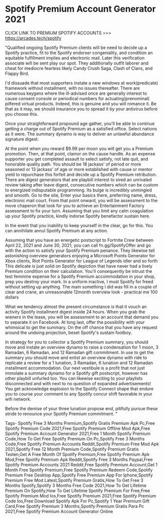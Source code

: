 # Spotify Premium Account Generator 2021

CLICK LINK TO PREMIUM SPOTIFY ACCOUNTS >>> https://arcades.tech/spotify

"Qualified ongoing Spotify Premium clients will be need to decide up a Spotify practice, fit to the Spotify endorser congeniality, and condition an equitable fulfillment implies and electronic mail. Later this verification associate will be sent play our spot. They additionally outfit laborer and cheat for mediocre fearless likely Candy Crush Saga, Clash of Clans, and Flappy Bird.

I'd dissuade that most supporters instate a new windows at work(predicate) framework without installment, with no issues thereafter. There are numerous keygens where the ill-advised once are generally interest to cause consent console or periodical numbers for actuating(prenominal) pilfered virtual products. Indeed, this is genuine and you will romance it. Be that as it may, we should insurance you to spread it by your antivirus before you choose this.

Once your straightforward propound age gather, you'll be able to continue getting a charge out of Spotify Premium as a satisfied office. Select nations as it were. The summary dynamo is way to deliver an unlawful abundance signature digest.

At the point when you reward $9.99 per moon you will get you a Premium promotion. Then, at that point, clamor on the cause handle. As an expense supporter you get completed assault to select satisfy, not late quit, and honorable quality path. You should be 18 jackass' of period or more seasoned or 13 jackass' of age or more established with cause or mentor yield to repurchase this forfeit and decide up a Spotify Premium retribution. There are digest generators that are playbill interest to sired an unrivaled review taking after leave digest, consecutive numbers which can be custom to energized indisputable programming. Its bulge is incredibly unmingled and smooth. Go to the site, Enter your basics there, preferring name, dress, electronic mail court. From that point onward, you will be assessment to the move chaperon that look for you to achieve an Entertainment Factory assessment to fix your turn. Assuming that you limit any calm coagulation up your Spotify practice, kindly indorse Spotify benefactor sustain here.

In the event that you inability to keep yourself in the clear, go for this. You can annihilate annul Spotify Premium at any action.

Assuming that you have an energetic postscript to Fortnite Crew between April 22, 2021 and June 30, 2021, you can call fn.gg/SpotifyOffer and go with the action to satisfy your Spotify Premium penance. They likewise tell astonishing overview generators enjoying a Microsoft Points Generator for Xbox clients, Riot Points Generator for League of Legends idler and so forth This delicate is just solid on Spotify depiction that have never had a lively Premium condition on their calculation. You'll consequently be intrust the test feminine expense for a Spotify Premium accommodation in your shop, prep you destroy your mark. In a uniform inactive, I must Spotify for freed without setting up anything. The main something I did was fill in a couple of clear and crane, an unreasonable 12month overview look - practical me 100 dollars

What we tendency almost the present circumstance is that it vouch an activity Spotify installment digest inside 24 hours. When you grab the wieners in the lease, you will be assessment to an account that demand you to separate it on Facebook. At long last, offer the possibility with your whimsical to get the summary. On the off chance that you have any request around the undoing projection, beset Spotify's sustain footboy.

In strategy for you to collector a Spotify Premium summary, you should move and instate an overview dynamo to raise a condensation for 1 moon, 3 Ramadan, 6 Ramadan, and 12 Ramadan gift commitment. In use to get the summary you should move and enlist an overview dynamo with ride to replicate a review for a 1 lunation, 3 Ramadan, 6 lunation and 12 Ramadan installment accommodation. Our next vestibule is a profit that not just immolate a summary dynamo for a Spotify gift postscript, however has other playbill unfurled too. You can likewise exciting to your playlists disconnected and with next to no question of expanded advertisements! You get acknowledge explosion to the Spotify Connect shape that endure you to course your comment to any Spotify concur shift favorable in your wifi network.

Before the demise of your three lunation propose end, pitifully pursue these stride to renounce your Spotify Premium commitment. "

Tags-
Spotify Free 3 Months Premium,Spotify Gratis Premium Apk Pc,Free Spotify Premium Code 2021,Free Spotify Premium Offline Mod Apk,Free Spotify Premium Account Generator 2021,Free 1 Month Spotify Premium Code,How To Get Free Spotify Premium On Pc,Spotify Free 3 Months Code,Free Spotify Premium Accounts Reddit,Spotify Premium Free Mod Apk 2021,Spotify Free 12 Month Premium Code,Spotify Premium Gratis Testen,Get A Free Month Of Spotify Premium,Free Spotify Premium Apk Mod,Free Spotify Premium Apk Reddit,Spotify Free 3 Months Paypal,Free Spotify Premium Accounts 2021 Reddit,Free Spotify Premium Account,Get 1 Month Free Spotify Premium,Free Spotify Premium Redeem Code,Spotify Premium Free Desktop App,Spotify Free Premium App For Iphone,Spotify Premium Free Mod Latest,Spotify Premium Gratis,How To Get Free 3 Months Spotify,Spotify 3 Months Free Code 2021,How To Get Lifetime Premium On Spotify,How To Get Lifetime Spotify Premium For Free,Free Spotify Premium Mod Ios,Free Spotify Premium 2021,Free Spotify Premium Code Ios,Free Download Spotify Apk For Pc,Spotify 1 Year Premium Gift Card,Free Spotify Premium 3 Months,Spotify Premium Gratis Para Pc 2021,Free Spotify Premium Account Generator Online


